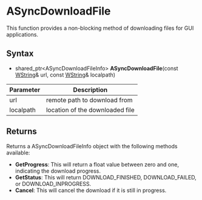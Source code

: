 # ASyncDownloadFile

This function provides a non-blocking method of downloading files for GUI applications.

## Syntax

- shared_ptr<ASyncDownloadFileInfo\> **ASyncDownloadFile**(const [WString](WString.md)& url, const [WString](WString.md)& localpath)

| Parameter | Description |
|---|---|
| url | remote path to download from |
| localpath | location of the downloaded file |

## Returns

Returns a ASyncDownloadFileInfo object with the following methods available:

- **GetProgress**: This will return a float value between zero and one, indicating the download progress.
- **GetStatus**: This will return DOWNLOAD_FINISHED, DOWNLOAD_FAILED, or DOWNLOAD_INPROGRESS.
- **Cancel**: This will cancel the download if it is still in progress.
